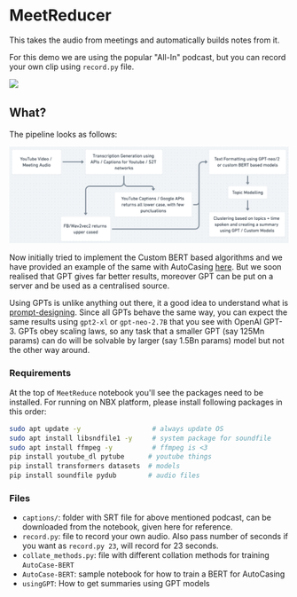# MeetReducer

This takes the audio from meetings and automatically builds notes from it.

For this demo we are using the popular "All-In" podcast, but you can record your own clip using `record.py` file.

<a href="https://www.youtube.com/watch?v=rWEPSKkkdKQ">
  <img src="https://i.ytimg.com/vi/DprQR7jhd7A/maxresdefault.jpg" style="height: 300px">
</a>

## What?

The pipeline looks as follows:

<img src="./flow.png">

Now initially tried to implement the Custom BERT based algorithms and we have provided an example of the same with AutoCasing [here](./AutoCase-BERT.ipynb). But we soon realised that GPT gives far better results, moreover GPT can be put on a server and be used as a centralised source.

Using GPTs is unlike anything out there, it a good idea to understand what is [prompt-designing](https://beta.openai.com/docs/introduction/). Since all GPTs behave the same way, you can expect the same results using `gpt2-xl` or `gpt-neo-2.7B` that you see with OpenAI GPT-3. GPTs obey scaling laws, so any task that a smaller GPT (say 125Mn params) can do will be solvable by larger (say 1.5Bn params) model but not the other way around. 

### Requirements

At the top of `MeetReduce` notebook you'll see the packages need to be installed. For running on NBX platform, please install following packages in this order:

```bash
sudo apt update -y                  # always update OS
sudo apt install libsndfile1 -y     # system package for soundfile
sudo apt install ffmpeg -y          # ffmpeg is <3
pip install youtube_dl pytube      # youtube things
pip install transformers datasets  # models
pip install soundfile pydub        # audio files
```

### Files

- `captions/`: folder with SRT file for above mentioned podcast, can be downloaded from the notebook, given here for reference.
- `record.py`: file to record your own audio. Also pass number of seconds if you want as `record.py 23`, will record for 23 seconds.
- `collate_methods.py`: file with different collation methods for training `AutoCase-BERT`
- `AutoCase-BERT`: sample notebook for how to train a BERT for AutoCasing
- `usingGPT`: How to get summaries using GPT models

